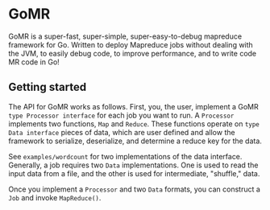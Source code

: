 # GoMR

GoMR is a super-fast, super-simple, super-easy-to-debug mapreduce framework
for Go. Written to deploy Mapreduce jobs without dealing with the JVM, to
easily debug code, to improve performance, and to write code MR code in Go!

## Getting started

The API for GoMR works as follows.
First, you, the user, implement a GoMR `type Processor interface` for each job you want to run.
A `Processor` implements two functions, `Map` and `Reduce`.
These functions operate on `type Data interface` pieces of data, which are user defined and allow the framework to serialize, deserialize, and determine a reduce key for the data.

See `examples/wordcount` for two implementations of the data interface.
Generally, a job requires two `Data` implementations.
One is used to read the input data from a file, and the other is used for intermediate, "shuffle," data.

Once you implement a `Processor` and two `Data` formats, you can construct a `Job` and invoke `MapReduce()`.

